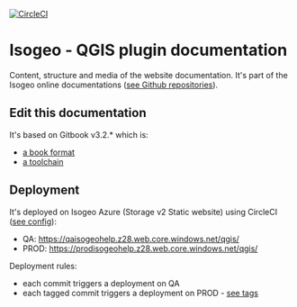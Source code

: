 [![CircleCI](https://circleci.com/gh/isogeo/doc-plugin-qgis.svg?style=svg)](https://circleci.com/gh/isogeo/doc-plugin-qgis)

# Isogeo - QGIS plugin documentation

Content, structure and media of the website documentation. It's part of the Isogeo online documentations ([see Github repositories](https://github.com/search?q=topic%3Adocumentation+org%3Aisogeo&type=Repositories)).

## Edit this documentation

It's based on Gitbook v3.2.* which is:

* [a book format](https://github.com/GitbookIO/gitbook)
* [a toolchain](https://toolchain.gitbook.com/)

## Deployment

It's deployed on Isogeo Azure (Storage v2 Static website) using CircleCI ([see config](https://github.com/isogeo/doc-plugin-qgis/blob/master/.circleci/config.yml)):

* QA: https://qaisogeohelp.z28.web.core.windows.net/qgis/
* PROD: https://prodisogeohelp.z28.web.core.windows.net/qgis/

Deployment rules:

* each commit triggers a deployment on QA
* each tagged commit triggers a deployment on PROD - [see tags](https://github.com/isogeo/doc-plugin-qgis/tags)
